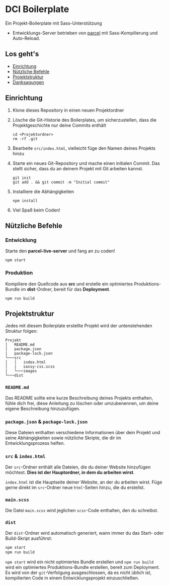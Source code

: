 # DCI Boilerplate

Ein Projekt-Boilerplate mit Sass-Unterstützung

- Entwicklungs-Server betrieben von [parcel](https://parceljs.org/) mit Sass-Kompilierung und Auto-Reload.

## Los geht's

- [Einrichtung](#einrichtung)
- [Nützliche Befehle](#nützliche-befehle)
- [Projektstruktur](#projektstruktur)
- [Danksagungen](#danksagungen)

## Einrichtung

1. Klone dieses Repository in einen neuen Projektordner

2. Lösche die Git-Historie des Boilerplates, um sicherzustellen, dass die Projektgeschichte nur deine Commits enthält

   ```
   cd <Projektordner>
   rm -rf .git
   ```

3. Bearbeite `src/index.html`, vielleicht füge den Namen deines Projekts hinzu

4. Starte ein neues Git-Repository und mache einen initialen Commit. Das stellt sicher, dass du an deinem Projekt mit Git arbeiten kannst.

   ```
   git init
   git add . && git commit -m "Initial commit"
   ```

5. Installiere die Abhängigkeiten

   ```
   npm install
   ```

6. Viel Spaß beim Coden!

## Nützliche Befehle

### Entwicklung

Starte den **parcel-live-server** und fang an zu coden!

```
npm start
```

### Produktion

Kompiliere den Quellcode aus **src** und erstelle ein optimiertes Produktions-Bundle im **dist**-Ordner, bereit für das **Deployment**.

```
npm run build
```

## Projektstruktur

Jedes mit diesem Boilerplate erstellte Projekt wird der untenstehenden Struktur folgen:

```
Projekt
│   README.md
│   package.json
|   package-lock.json
└───src
│   │   index.html
│   |   sassy-css.scss
|   └───images
└───dist
```

### `README.md`

Das README sollte eine kurze Beschreibung deines Projekts enthalten, fühle dich frei, diese Anleitung zu löschen oder umzubenennen, um deine eigene Beschreibung hinzuzufügen.

### `package.json` & `package-lock.json`

Diese Dateien enthalten verschiedene Informationen über dein Projekt und seine Abhängigkeiten sowie nützliche Skripte, die dir im Entwicklungsprozess helfen.

### `src` & `index.html`

Der `src`-Ordner enthält alle Dateien, die du deiner Website hinzufügen möchtest. **Dies ist der Hauptordner, in dem du arbeiten wirst**.

`index.html` ist die Hauptseite deiner Website, an der du arbeiten wirst. Füge gerne direkt im `src`-Ordner neue `html`-Seiten hinzu, die du erstellst.

### `main.scss`

Die Datei `main.scss` wird jeglichen `scss`-Code enthalten, den du schreibst.

### `dist`

Der `dist`-Ordner wird automatisch generiert, wann immer du das Start- oder Build-Skript ausführst:

```bash
npm start
npm run build
```

`npm start` wird ein nicht optimiertes Bundle erstellen und `npm run build` wird ein optimiertes Produktions-Bundle erstellen, bereit zum Deployment. Es wird von der `git`-Verfolgung ausgeschlossen, da es nicht üblich ist, kompilierten Code in einem Entwicklungsprojekt einzuschließen.
